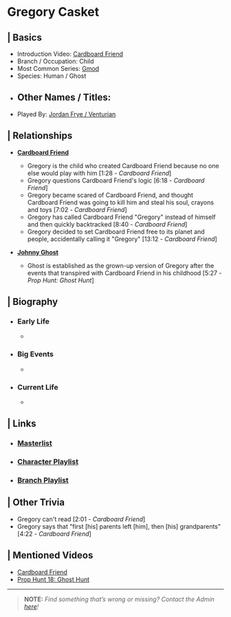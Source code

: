 # Gregory Casket  


## | Basics  
- Introduction Video: [Cardboard Friend]()  
- Branch / Occupation: Child  
- Most Common Series: [Gmod](./6.Series/Gmod.md)  
- Species: Human / Ghost  
- Other Names / Titles:   
  -   
- Played By: [Jordan Frye / Venturian](./3.Siblings/3.1.Jordan-Frye-Venturian.md)  


## | Relationships  
- [**Cardboard Friend**](./5.Characters/Cardboard_Friend.md)  
  - Gregory is the child who created Cardboard Friend because no one else would play with him \[1:28 - *Cardboard Friend*]
  - Gregory questions Cardboard Friend's logic \[6:18 - *Cardboard Friend*]
  - Gregory became scared of Cardboard Friend, and thought Cardboard Friend was going to kill him and steal his soul, crayons and toys \[7:02 - *Cardboard Friend*]
  - Gregory has called Cardboard Friend "Gregory" instead of himself and then quickly backtracked \[8:40 - *Cardboard Friend*]
  - Gregory decided to set Cardboard Friend free to its planet and people, accidentally calling it "Gregory" \[13:12 - *Cardboard Friend*]

- [**Johnny Ghost**](./5.Characters/Johnny_Ghost.md)
  - Ghost is established as the grown-up version of Gregory after the events that transpired with Cardboard Friend in his childhood \[5:27 - *Prop Hunt: Ghost Hunt*]


## | Biography  
- ### Early Life  
  -   
- ### Big Events  
  -   
- ### Current Life  
  -   

 
## | Links  
- ### [Masterlist]()  
- ### [Character Playlist]()  
- ### [Branch Playlist]()  


## | Other Trivia  
- Gregory can't read \[2:01 - *Cardboard Friend*]
- Gregory says that "first \[his] parents left \[him], then \[his] grandparents" \[4:22 - *Cardboard Friend*]

## | Mentioned Videos
- [Cardboard Friend](https://youtu.be/gHrJoNfyna4)
- [Prop Hunt 18: Ghost Hunt](https://youtu.be/2yVe4fe8lRw)

----

> **NOTE:** *Find something that’s wrong or missing? Contact the Admin [here](./chapter_2.md)!*